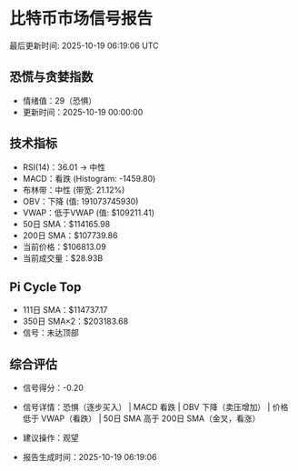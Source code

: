 # 比特币市场信号报告

最后更新时间: 2025-10-19 06:19:06 UTC

## 恐慌与贪婪指数
- 情绪值：29（恐惧）
- 更新时间：2025-10-19 00:00:00

## 技术指标
- RSI(14)：36.01 → 中性
- MACD：看跌 (Histogram: -1459.80)
- 布林带：中性 (带宽: 21.12%)
- OBV：下降 (值: 191073745930)
- VWAP：低于VWAP (值: $109211.41)
- 50日 SMA：$114165.98
- 200日 SMA：$107739.86
- 当前价格：$106813.09
- 当前成交量：$28.93B

## Pi Cycle Top
- 111日 SMA：$114737.17
- 350日 SMA×2：$203183.68
- 信号：未达顶部

## 综合评估
- 信号得分：-0.20
- 信号详情：恐惧（逐步买入） | MACD 看跌 | OBV 下降（卖压增加） | 价格低于 VWAP（看跌） | 50日 SMA 高于 200日 SMA（金叉，看涨）
- 建议操作：观望

- 报告生成时间：2025-10-19 06:19:06